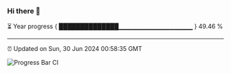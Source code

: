 ### Hi there 👋

⏳ Year progress { ██████████████▁▁▁▁▁▁▁▁▁▁▁▁▁▁▁▁ } 49.46 %

---

⏰ Updated on Sun, 30 Jun 2024 00:58:35 GMT

![Progress Bar CI](https://github.com/liununu/liununu/workflows/Progress%20Bar%20CI/badge.svg)
